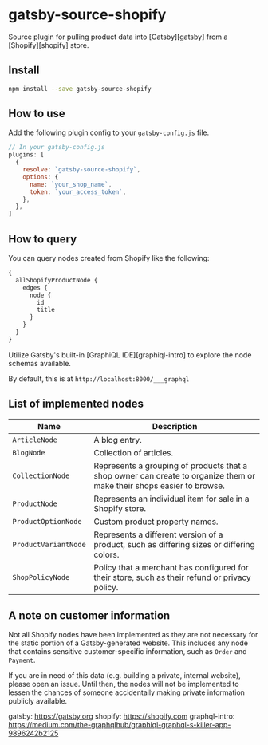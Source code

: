 # gatsby-source-shopify

Source plugin for pulling product data into [Gatsby][gatsby] from a
[Shopify][shopify] store.

## Install

```sh
npm install --save gatsby-source-shopify
```

## How to use

Add the following plugin config to your `gatsby-config.js` file.

```js
// In your gatsby-config.js
plugins: [
  {
    resolve: `gatsby-source-shopify`,
    options: {
      name: `your_shop_name`,
      token: `your_access_token`,
    },
  },
]
```

## How to query

You can query nodes created from Shopify like the following:

```graphql
{
  allShopifyProductNode {
    edges {
      node {
        id
        title
      }
    }
  }
}
```

Utilize Gatsby's built-in [GraphiQL IDE][graphiql-intro] to explore the node schemas available.

By default, this is at `http://localhost:8000/___graphql`

## List of implemented nodes

| Name                 | Description                                                                                                           |
| -------------------- | --------------------------------------------------------------------------------------------------------------------- |
| `ArticleNode`        | A blog entry.                                                                                                         |
| `BlogNode`           | Collection of articles.                                                                                               |
| `CollectionNode`     | Represents a grouping of products that a shop owner can create to organize them or make their shops easier to browse. |
| `ProductNode`        | Represents an individual item for sale in a Shopify store.                                                            |
| `ProductOptionNode`  | Custom product property names.                                                                                        |
| `ProductVariantNode` | Represents a different version of a product, such as differing sizes or differing colors.                             |
| `ShopPolicyNode`     | Policy that a merchant has configured for their store, such as their refund or privacy policy.                        |

## A note on customer information

Not all Shopify nodes have been implemented as they are not necessary for the
static portion of a Gatsby-generated website. This includes any node that
contains sensitive customer-specific information, such as `Order` and
`Payment`.

If you are in need of this data (e.g. building a private, internal website),
please open an issue. Until then, the nodes will not be implemented to lessen
the chances of someone accidentally making private information publicly
available.

gatsby: https://gatsby.org
shopify: https://shopify.com
graphql-intro: https://medium.com/the-graphqlhub/graphiql-graphql-s-killer-app-9896242b2125

